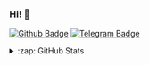 ### Hi! 👋

[![Github Badge](https://img.shields.io/badge/-Github-000?style=quare&labelColor=000&logo=Github&logoColor=white&link=https://github.com/Meinos10/Meinos10)](https://github.com/Meinos10/Meinos10)
[![Telegram Badge](https://img.shields.io/badge/-Telegram-blue?style=flat-quare&labelColor=dark_blue&logo=Telegram&logoColor=dark_blue&link=t.me/ReWoxi)](https://t.me/ReWoxi)

<details>
  <summary>:zap: GitHub Stats</summary>
  
<p align=center>
    <div align=center>
      <a href="https://t.me/ReWoxi">
        <img align="left" width=396 src="https://github-readme-stats.vercel.app/api?username=Meinos10&show_icons=true&theme=radical">
      </a>
      <a href="https://t.me/ReWoxi">
        <img align="right" width=396 src="https://github-readme-stats.vercel.app/api?username=Meinos10&count_private=true&show_icons=true&theme=highcontrast&include_all_commits=True&locale=en&icon_color=00c1b1&text_color=dddddd&title_color=00f3e3&hide_border=true"/>
      </a>
    </div>
    <br><br><br><br><br><br><br><br><br><br><br>
    <div align=center>
      <a href="https://t.me/ReWoxi">
        <img align="center" width=396 src="https://github-readme-stats.vercel.app/api/top-langs/?username=mustafacagri&layout=compact">
      </a>
    </div>
    <br>
    
  </p>

## [<img src="https://media.giphy.com/media/VgCDAzcKvsR6OM0uWg/giphy.gif" width="50"></img>](https://github.com/Meinos10)
</details>
